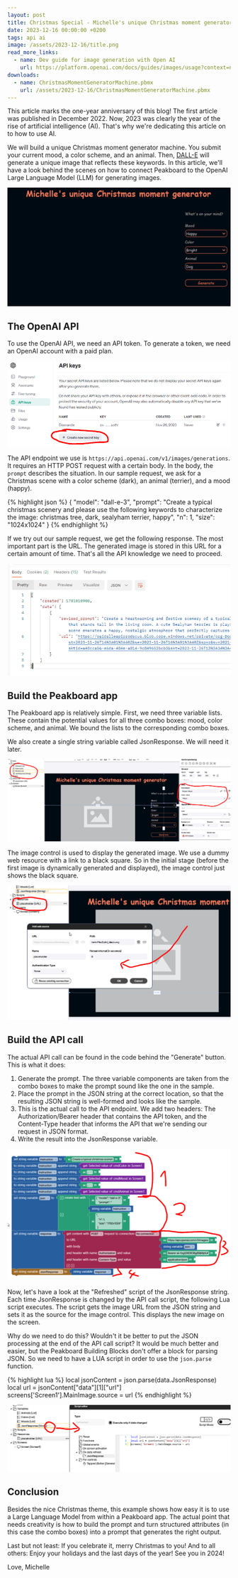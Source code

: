 ```yaml
---
layout: post
title: Christmas Special - Michelle's unique Christmas moment generator machine with crazy AI
date: 2023-12-16 00:00:00 +0200
tags: api ai
image: /assets/2023-12-16/title.png
read_more_links:
  - name: Dev guide for image generation with Open AI
    url: https://platform.openai.com/docs/guides/images/usage?context=node&lang=curl
downloads:
  - name: ChristmasMomentGeneratorMachine.pbmx
    url: /assets/2023-12-16/ChristmasMomentGeneratorMachine.pbmx
---
```


This article marks the one-year anniversary of this blog!
The first article was published in December 2022. Now, 2023 was clearly the year of the rise of artificial intelligence (AI). That's why we're dedicating this article on to how to use AI.

We will build a unique Christmas moment generator machine. You submit your current mood, a color scheme, and an animal. Then, [DALL-E](https://en.wikipedia.org/wiki/DALL-E) will generate a unique image that reflects these keywords. In this article, we'll have a look behind the scenes on how to connect Peakboard to the OpenAI Large Language Model (LLM) for generating images.

![image](/assets/2023-12-16/result.gif)

## The OpenAI API

To use the OpenAI API, we need an API token. To generate a token, we need an OpenAI account with a paid plan. 

![image](/assets/2023-12-16/010.png)

The API endpoint we use is `https://api.openai.com/v1/images/generations`. It requires an HTTP POST request with a certain body. In the body, the `prompt` describes the situation. In our sample request, we ask for a Christmas scene with a color scheme (dark), an animal (terrier), and a mood (happy).

{% highlight json %}
{
    "model": "dall-e-3",
    "prompt": "Create a typical christmas scenery and please use the following keywords to characterize the image: christmas tree, dark, sealyham terrier, happy",
    "n": 1,
    "size": "1024x1024"
}
{% endhighlight %}

If we try out our sample request, we get the following response. The most important part is the URL. The generated image is stored in this URL for a certain amount of time. That's all the API knowledge we need to proceed.

![image](/assets/2023-12-16/020.png)

## Build the Peakboard app

The Peakboard app is relatively simple. First, we need three variable lists. These contain the potential values for all three combo boxes: mood, color scheme, and animal. We bound the lists to the corresponding combo boxes.

We also create a single string variable called JsonResponse. We will need it later.

![image](/assets/2023-12-16/030.png)

The image control is used to display the generated image. We use a dummy web resource with a link to a black square. So in the initial stage (before the first image is dynamically generated and displayed), the image control just shows the black square.

![image](/assets/2023-12-16/035.png)

## Build the API call

The actual API call can be found in the code behind the "Generate" button. This is what it does:

1. Generate the prompt. The three variable components are taken from the combo boxes to make the prompt sound like the one in the sample.
2. Place the prompt in the JSON string at the correct location, so that the resulting JSON string is well-formed and looks like the sample.
3. This is the actual call to the API endpoint. We add two headers: The Authorization/Bearer header that contains the API token, and the Content-Type header that informs the API that we're sending our request in JSON format.
4. Write the result into the JsonResponse variable.

![image](/assets/2023-12-16/040.png)

Now, let's have a look at the "Refreshed" script of the JsonResponse string. Each time JsonResponse is changed by the API call script, the following Lua script executes. The script gets the image URL from the JSON string and sets it as the source for the image control. This displays the new image on the screen.

Why do we need to do this? Wouldn't it be better to put the JSON processing at the end of the API call script? It would be much better and easier, but the Peakboard Building Blocks don't offer a block for parsing JSON. So we need to have a LUA script in order to use the `json.parse` function.

{% highlight lua %}
local jsonContent = json.parse(data.JsonResponse)
local url = jsonContent["data"][1]["url"]
screens['Screen1'].MainImage.source = url
{% endhighlight %}

![image](/assets/2023-12-16/050.png)

## Conclusion

Besides the nice Christmas theme, this example shows how easy it is to use a Large Language Model from within a Peakboard app. The actual point that needs creativity is how to build the prompt and turn structured attributes (in this case the combo boxes) into a prompt that generates the right output.

Last but not least: If you celebrate it, merry Christmas to you! And to all others: Enjoy your holidays and the last days of the year! See you in 2024!

Love, Michelle


